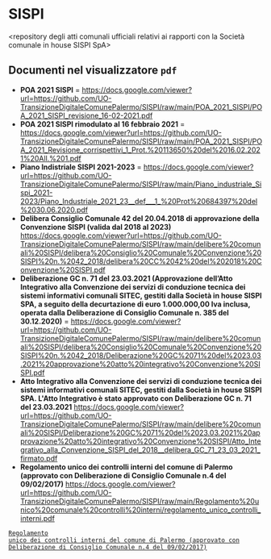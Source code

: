 # SISPI
<repository degli atti comunali ufficiali relativi ai rapporti con la Società comunale in house SISPI SpA>

## Documenti nel visualizzatore `pdf`
- **POA 2021 SISPI** = https://docs.google.com/viewer?url=https://github.com/UO-TransizioneDigitaleComunePalermo/SISPI/raw/main/POA_2021_SISPI/POA_2021_SISPI_revisione_16-02-2021.pdf
- **POA 2021 SISPI rimodulato al 16 febbraio 2021** =  https://docs.google.com/viewer?url=https://github.com/UO-TransizioneDigitaleComunePalermo/SISPI/raw/main/POA_2021_SISPI/POA_2021_Revisione_corrispettivi_1_Prot.%20113650%20del%2016.02.2021%20All.%201.pdf
- **Piano Indistriale SISPI 2021-2023** = https://docs.google.com/viewer?url=https://github.com/UO-TransizioneDigitaleComunePalermo/SISPI/raw/main/Piano_industriale_Sispi_2021-2023/Piano_Industriale_2021_23__def___1_%20Prot%20684397%20del%2030.06.2020.pdf
- **Delibera Consiglio Comunale 42 del 20.04.2018 di approvazione della Convenzione SISPI (valida dal 2018 al 2023)** https://docs.google.com/viewer?url=https://github.com/UO-TransizioneDigitaleComunePalermo/SISPI/raw/main/delibere%20comunali%20SISPI/delibera%20Consiglio%20Comunale%20Convenzione%20SISPI%20n.%2042_2018/delibera%20CC%2042%20del%202018%20Convenzione%20SISPI.pdf
- **Deliberazione GC n. 71 del 23.03.2021 (Approvazione dell’Atto Integrativo alla Convenzione dei servizi di conduzione tecnica dei sistemi informativi comunali SITEC, gestiti dalla Società in house SISPI SPA, a seguito della decurtazione di euro 1.000.000,00 Iva inclusa, operata dalla Deliberazione di Consiglio Comunale n. 385 del 30.12.2020)** = https://docs.google.com/viewer?url=https://github.com/UO-TransizioneDigitaleComunePalermo/SISPI/raw/main/delibere%20comunali%20SISPI/delibera%20Consiglio%20Comunale%20Convenzione%20SISPI%20n.%2042_2018/Deliberazione%20GC%2071%20del%2023.03.2021%20approvazione%20atto%20integrativo%20Convenzione%20SISPI.pdf
- **Atto Integrativo alla Convenzione dei servizi di conduzione tecnica dei sistemi informativi comunali SITEC, gestiti dalla Società in house SISPI SPA. L'Atto Integrativo è stato approvato con Deliberazione GC n. 71 del 23.03.2021** https://docs.google.com/viewer?url=https://github.com/UO-TransizioneDigitaleComunePalermo/SISPI/raw/main/delibere%20comunali%20SISPI/Deliberazione%20GC%2071%20del%2023.03.2021%20approvazione%20atto%20integrativo%20Convenzione%20SISPI/Atto_Integrativo_alla_Convenzione_SISPI_del_2018__delibera_GC_71_23_03_2021_firmato.pdf
- **Regolamento unico dei controlli interni del comune di Palermo (approvato con Deliberazione di Consiglio Comunale n.4 del 09/02/2017)** https://docs.google.com/viewer?url=https://github.com/UO-TransizioneDigitaleComunePalermo/SISPI/raw/main/Regolamento%20unico%20comunale%20controlli%20interni/regolamento_unico_controlli_interni.pdf

<a href="https://docs.google.com/viewer?url=https://github.com/UO-TransizioneDigitaleComunePalermo/SISPI/raw/main/Regolamento%20unico%20comunale%20controlli%20interni/regolamento_unico_controlli_interni.pdf" target="_blank"><code>Regolamento unico dei controlli interni del comune di Palermo (approvato con Deliberazione di Consiglio Comunale n.4 del 09/02/2017)</code></a>
